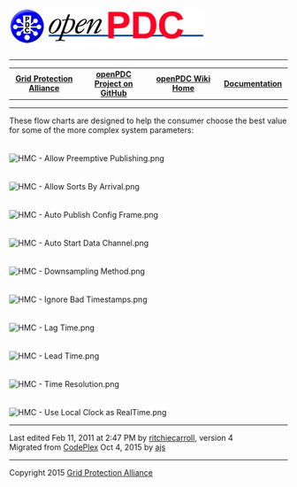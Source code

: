 <html lang="en" xmlns="http://www.w3.org/1999/xhtml">
<head>
<meta charset="utf-8" />
</head>
<body>
<!--HtmlToGmd.Body-->
<h1><a href="https://github.com/GridProtectionAlliance/openPDC/tree/master/Source/Documentation/wiki/openPDC_Home.md"><img src="https://github.com/GridProtectionAlliance/openPDC/blob/master/Source/Documentation/wiki/openPDC_Logo.png" alt="The Open Source Phasor Data Concentrator" /></a></h1>
<hr />
<div id="NavigationMenu">
<table style="width: 100%; border-collapse: collapse; border: 0px solid gray;">
<tr>
<td style="width: 25%; text-align:center;"><b><a href="http://www.gridprotectionalliance.org">Grid Protection Alliance</a></b></td>
<td style="width: 25%; text-align:center;"><b><a href="https://github.com/GridProtectionAlliance/openPDC">openPDC Project on GitHub</a></b></td>
<td style="width: 25%; text-align:center;"><b><a href="https://github.com/GridProtectionAlliance/openPDC/tree/master/Source/Documentation/wiki/openPDC_Home.md">openPDC Wiki Home</a></b></td>
<td style="width: 25%; text-align:center;"><b><a href="https://github.com/GridProtectionAlliance/openPDC/tree/master/Source/Documentation/wiki/openPDC_Documentation_Home.md">Documentation</a></b></td>
</tr>
</table>
</div>
<hr />
<!--/HtmlToGmd.Body-->
<div class="WikiContent">
<div class="wikidoc">These flow charts are designed to help the consumer choose the best value for some of the more complex system parameters:<br>
<br>
<a name="Allow_Preemptive_Publishing"></a><br>
<img src="https://github.com/GridProtectionAlliance/openPDC/blob/master/Source/Documentation/wiki/Help_Me_Choose_Diagrams.files/HMC_-_Allow_Preemptive_Publishing.png" alt="HMC - Allow Preemptive Publishing.png" title="HMC - Allow Preemptive Publishing.png"><br>
<br>
<a name="Allow_Sorts_By_Arrival"></a><br>
<img src="https://github.com/GridProtectionAlliance/openPDC/blob/master/Source/Documentation/wiki/Help_Me_Choose_Diagrams.files/HMC_-_Allow_Sorts_By_Arrival.png" alt="HMC - Allow Sorts By Arrival.png" title="HMC - Allow Sorts By Arrival.png"><br>
<br>
<a name="Auto_Publish_Config_Frame"></a><br>
<img src="https://github.com/GridProtectionAlliance/openPDC/blob/master/Source/Documentation/wiki/Help_Me_Choose_Diagrams.files/HMC_-_Auto_Publish_Config_Frame.png" alt="HMC - Auto Publish Config Frame.png" title="HMC - Auto Publish Config Frame.png"><br>
<br>
<a name="Auto_Start_Data_Channel"></a><br>
<img src="https://github.com/GridProtectionAlliance/openPDC/blob/master/Source/Documentation/wiki/Help_Me_Choose_Diagrams.files/HMC_-_Auto_Start_Data_Channel.png" alt="HMC - Auto Start Data Channel.png" title="HMC - Auto Start Data Channel.png"><br>
<br>
<a name="Downsampling_Method"></a><br>
<img src="https://github.com/GridProtectionAlliance/openPDC/blob/master/Source/Documentation/wiki/Help_Me_Choose_Diagrams.files/HMC_-_Downsampling_Method.png" alt="HMC - Downsampling Method.png" title="HMC - Downsampling Method.png"><br>
<br>
<a name="Ignore_Bad_Timestamps"></a><br>
<img src="https://github.com/GridProtectionAlliance/openPDC/blob/master/Source/Documentation/wiki/Help_Me_Choose_Diagrams.files/HMC_-_Ignore_Bad_Timestamps.png" alt="HMC - Ignore Bad Timestamps.png" title="HMC - Ignore Bad Timestamps.png"><br>
<br>
<a name="Lag_Time"></a><br>
<img src="https://github.com/GridProtectionAlliance/openPDC/blob/master/Source/Documentation/wiki/Help_Me_Choose_Diagrams.files/HMC_-_Lag_Time.png" alt="HMC - Lag Time.png" title="HMC - Lag Time.png"><br>
<br>
<a name="Lead_Time"></a><br>
<img src="https://github.com/GridProtectionAlliance/openPDC/blob/master/Source/Documentation/wiki/Help_Me_Choose_Diagrams.files/HMC_-_Lead_Time.png" alt="HMC - Lead Time.png" title="HMC - Lead Time.png"><br>
<br>
<a name="Time_Resolution"></a><br>
<img src="https://github.com/GridProtectionAlliance/openPDC/blob/master/Source/Documentation/wiki/Help_Me_Choose_Diagrams.files/HMC_-_Time_Resolution.png" alt="HMC - Time Resolution.png" title="HMC - Time Resolution.png"><br>
<br>
<a name="Use_Local_Clock_as_RealTime"></a><br>
<img src="https://github.com/GridProtectionAlliance/openPDC/blob/master/Source/Documentation/wiki/Help_Me_Choose_Diagrams.files/HMC_-_Use_Local_Clock_as_RealTime.png" alt="HMC - Use Local Clock as RealTime.png" title="HMC - Use Local Clock as RealTime.png"><br>
</div>
</div>
<div id="footer">
<hr />
Last edited <span class="smartDate" title="2/11/2011 2:47:28 PM" LocalTimeTicks="1297464448">Feb 11, 2011 at 2:47 PM</span> by <a id="wikiEditByLink" href="https://github.com/GridProtectionAlliance/openPDC/tree/master/Source/Documentation/wiki/Contributors/ritchiecarroll.md">ritchiecarroll</a>, version 4<br />
Migrated from <a href="http://openpdc.codeplex.com/wikipage?title=Help%20Me%20Choose%20Diagrams">CodePlex</a> Oct 4, 2015 by <a href="https://github.com/GridProtectionAlliance/openPDC/tree/master/Source/Documentation/wiki/Contributors/ajstadlin.md">ajs</a>
</div>
<!--HtmlToGmd.Foot-->
<div id="copyright">
<hr />
Copyright 2015 <a href="http://www.gridprotectionalliance.org">Grid Protection Alliance</a>
</div>
<!--/HtmlToGmd.Foot-->
</body>
</html>
